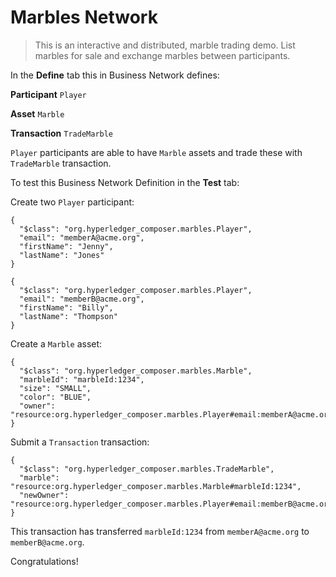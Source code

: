 # Marbles Network

> This is an interactive and distributed, marble trading demo. List marbles for sale and exchange marbles between participants.

In the **Define** tab this in Business Network defines:

**Participant**
`Player`

**Asset**
`Marble`

**Transaction**
`TradeMarble`

`Player` participants are able to have `Marble` assets and trade these with `TradeMarble` transaction.

To test this Business Network Definition in the **Test** tab:

Create two `Player` participant:

```
{
  "$class": "org.hyperledger_composer.marbles.Player",
  "email": "memberA@acme.org",
  "firstName": "Jenny",
  "lastName": "Jones"
}
```

```
{
  "$class": "org.hyperledger_composer.marbles.Player",
  "email": "memberB@acme.org",
  "firstName": "Billy",
  "lastName": "Thompson"
}
```

Create a `Marble` asset:

```
{
  "$class": "org.hyperledger_composer.marbles.Marble",
  "marbleId": "marbleId:1234",
  "size": "SMALL",
  "color": "BLUE",
  "owner": "resource:org.hyperledger_composer.marbles.Player#email:memberA@acme.org"
}
```

Submit a `Transaction` transaction:

```
{
  "$class": "org.hyperledger_composer.marbles.TradeMarble",
  "marble": "resource:org.hyperledger_composer.marbles.Marble#marbleId:1234",
  "newOwner": "resource:org.hyperledger_composer.marbles.Player#email:memberB@acme.org"
}
```

This transaction has transferred `marbleId:1234` from `memberA@acme.org` to `memberB@acme.org`.

Congratulations!
